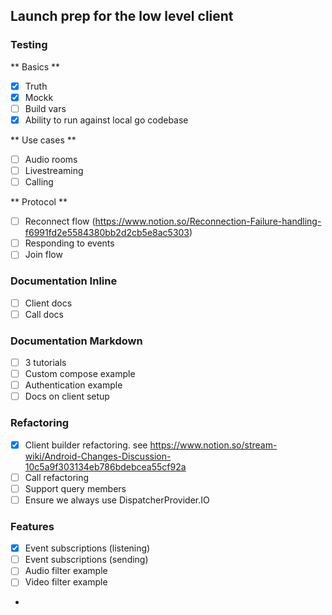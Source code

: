 
## Launch prep for the low level client

### Testing

** Basics **
- [X] Truth
- [X] Mockk
- [ ] Build vars
- [X] Ability to run against local go codebase

** Use cases **

- [ ] Audio rooms
- [ ] Livestreaming
- [ ] Calling

** Protocol **

- [ ] Reconnect flow (https://www.notion.so/Reconnection-Failure-handling-f6991fd2e5584380bb2d2cb5e8ac5303)
- [ ] Responding to events
- [ ] Join flow

### Documentation Inline

- [ ] Client docs
- [ ] Call docs

### Documentation Markdown

- [ ] 3 tutorials
- [ ] Custom compose example
- [ ] Authentication example
- [ ] Docs on client setup

### Refactoring

- [X] Client builder refactoring. see https://www.notion.so/stream-wiki/Android-Changes-Discussion-10c5a9f303134eb786bdebcea55cf92a
- [ ] Call refactoring
- [ ] Support query members
- [ ] Ensure we always use DispatcherProvider.IO

### Features

- [X] Event subscriptions (listening)
- [ ] Event subscriptions (sending)
- [ ] Audio filter example
- [ ] Video filter example
- 
